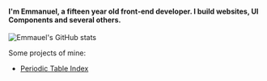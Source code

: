 #### I'm Emmanuel, a fifteen year old front-end developer. I build websites, UI Components and several others.
![Emmauel's GitHub stats](https://github-readme-stats.vercel.app/api?username=emman29&show_icons=true&theme=dark)


Some projects of mine:
- [Periodic Table Index](https://github.com/Emman29/periodictableindex)




<!--
**Emman29/emman29** is a ✨ _special_ ✨ repository because its `README.md` (this file) appears on your GitHub profile.

Here are some ideas to get you started:

- 🔭 I’m currently working on ...
- 🌱 I’m currently learning ...
- 👯 I’m looking to collaborate on ...
- 🤔 I’m looking for help with ...
- 💬 Ask me about ...
- 📫 How to reach me: ...
- 😄 Pronouns: ...
- ⚡ Fun fact: ...
-->
